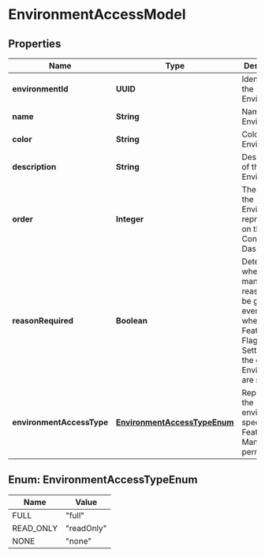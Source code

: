 

# EnvironmentAccessModel


## Properties

| Name | Type | Description | Notes |
|------------ | ------------- | ------------- | -------------|
|**environmentId** | **UUID** | Identifier of the Environment. |  [optional] |
|**name** | **String** | Name of the Environment. |  [optional] |
|**color** | **String** | Color of the Environment. |  [optional] |
|**description** | **String** | Description of the Environment. |  [optional] |
|**order** | **Integer** | The order of the Environment represented on the ConfigCat Dashboard. |  [optional] |
|**reasonRequired** | **Boolean** | Determines whether a mandatory reason must be given every time when the Feature Flags or Settings in the given Environment are saved. |  [optional] |
|**environmentAccessType** | [**EnvironmentAccessTypeEnum**](#EnvironmentAccessTypeEnum) | Represent the environment specific Feature Management permission. |  [optional] |



## Enum: EnvironmentAccessTypeEnum

| Name | Value |
|---- | -----|
| FULL | &quot;full&quot; |
| READ_ONLY | &quot;readOnly&quot; |
| NONE | &quot;none&quot; |




